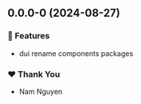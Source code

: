## 0.0.0-0 (2024-08-27)


### 🚀 Features

- dui rename components packages


### ❤️  Thank You

- Nam Nguyen